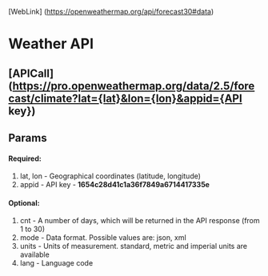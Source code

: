 [WebLink] (https://openweathermap.org/api/forecast30#data)

# Weather API

## [APICall] (https://pro.openweathermap.org/data/2.5/forecast/climate?lat={lat}&lon={lon}&appid={API key})

## Params

#### Required:

1. lat, lon - Geographical coordinates (latitude, longitude)
2. appid - API key - **1654c28d41c1a36f7849a6714417335e**

#### Optional:

1. cnt - A number of days, which will be returned in the API response (from 1 to 30)
2. mode - Data format. Possible values are: json, xml
3. units - Units of measurement. standard, metric and imperial units are available
4. lang - Language code
